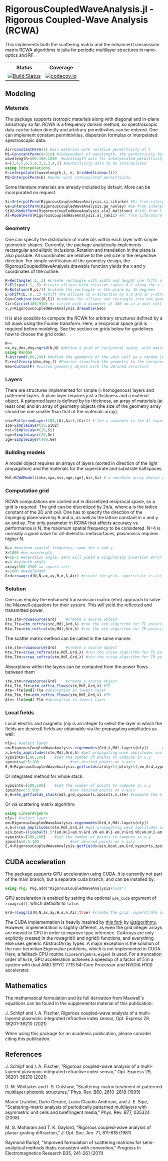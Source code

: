 # RigorousCoupledWaveAnalysis.jl - Rigorous Coupled-Wave Analysis (RCWA)

This implements both the scattering matrix and the enhanced transmission matrix RCWA algorithms in julia for periodic multilayer structures in nano-optics and RF.

| Status | Coverage |
| :----: | :----: |
| [![Build Status](https://travis-ci.com/jonschlipf/RigorousCoupledWaveAnalysis.jl.svg?branch=master)](https://travis-ci.com/jonschlipf/RigorousCoupledWaveAnalysis.jl) | [![codecov.io](http://codecov.io/gh/jonschlipf/RigorousCoupledWaveAnalysis.jl/coverage.svg?branch=master)](http://codecov.io/gh/jonschlipf/RigorousCoupledWaveAnalysis.jl?branch=master) |

## Modeling


### Materials

The package supports isotropic materials along with diagonal and in-plane anisotropy so far. RCWA is a frequency domain method, so spectroscopic data can be taken directly and arbitrary permittivities can be entered. One can implement constant permittivities, dispersion formulas or interpolated spectroscopic data.

```julia
Air=ConstantPerm(1) #air material with relative permittivity of 1
M1=ConstantPerm(4+2im) #independent of wavelength, the permittivity has a value of 4+2i
wavelength=600:100:1600  #wavelength axis for interpolated permittivity data
e=[3,4,5,6,5,4,3,2,3,4,5] #permittivity data to be interpolated
using Interpolations
E=interpolate((wavelength,), e, Gridded(Linear()))
M2=InterpolPerm(E) #model with interpolated permittivity
```
Some literature materials are already included by default. More can be incorporated on request.
```julia
Si=InterpolPerm(RigorousCoupledWaveAnalysis.si_schinke) #Si from interpolated literature values
Ge=InterpolPerm(RigorousCoupledWaveAnalysis.ge_nunley) #Ge from interpolated literature values
SiO2=ModelPerm(RigorousCoupledWaveAnalysis.sio2_malitson) #SiO2 from literature dispersion formula
Al=ModelPerm(RigorousCoupledWaveAnalysis.al_rakic) #Al from literature dispersion formula
```
### Geometry

One can specify the distribution of materials within each layer with simple geometric shapes. Currently, the package analytically implements rectangular and elliptic inclusions. Rotation and translation in the plane is also possible. All coordinates are relative to the cell size in the respective direction. For simple verification of the geometry design, the RigorousCoupledWaveAnalysis.drawable function yields the x and y coordinates of the outline. 

```julia
R=Rectangle(.2,.2) #create rectangle with width and height one fifth of the cell size
E=Ellipse(.1,.3) #create ellipse with relative radius 0.1 along the x axis and 0.3 along the y axis
R=Rotation(R,pi/4) #rotate the rectangle in the plane by 45 degrees
E=Shift(E,.8,.1) #shift the ellipse in x-direction by 0.8 and in y-direction by 0.1
Geo=Combination([R,E]) #combine the ellipse and rectangle into one geometry object
Cir=Circle(480/950) #a circle with a diameter of 480 nm in a unit cell with a pitch of 950 nm
x,y=RigorousCoupledWaveAnalysis.drawable(Geo)
```

It is also possible to compute the RCWA for arbitrary structures defined by a bit mask using the Fourier transform. Here, a reciprocal space grid is required before modeling. See the section on grids below for guidelines how to choose the grid order.

```julia
N=4
nx,ny,dnx,dny=ngrid(N,N) #define a grid of reciprocal space, with maximum spatial frequency N
using Random
f=bitrand(100,100) #define the geometry of the unit cell as a random 10x10 bit mask
F=real2recip(dnx,dny,f) #Fourier transform the geometry to the reciprocal space grid
Geo=Custom(F) #custom geometry object with the defined structure
```
### Layers

There are structures implemented for simple (=homogenous) layers and patterned layers. A plain layer requires just a thickness and a material object. A patterned layer is defined by its thickness, an array of materials (at least one) and an array of geometry objects (the size of the geometry array should be one smaller than that of the materials array).

```julia
nha=PatternedLayer(100,[Al,Air],[Cir]) # the a nanohole in the Al layer is filled with air
spa=SimpleLayer(50,SiO2)
nsi=SimpleLayer(20,Si)
nge=SimpleLayer(20,Ge)
ige=SimpleLayer(480,Ge)
```
### Building models

A model object requires an arrays of layers (sorted in direction of the light propagation) and the materials for the superstrate and substrate halfspaces.

```julia
Mdl=RCWAModel([nha,spa,nsi,nge,ige],Air,Si) # a nanohole array device with the layers defined as in the previous section on a Si substrate
```

### Computation grid

RCWA computations are carried out in discretized reciprocal space, so a grid is required. The grid can be discretized by 2π/a, where a is the lattice constant of the 2D unit cell. One has to specify the direction of the impinging plane wave by θ and α, as well as the lattice constant in x and y ax and ay. The only parameter in RCWA that affects accuracy vs performance is N, the maximum spatial frequency to be considered. N=4 is normally a good value for all-dielectric metasurfaces, plasmonics requires higher N.

```julia
N=4 #maximum spatial frequency, same for x and y
λ=1000 #nm wavelength
θ=1E-5 #elevation angle, zero will yield a singularity inversion error
α=0 #azimuth angle
ax=ay=500 #500 nm square cell
λ=1000 #wavelength
Grd=rcwagrid(N,N,ax,ay,θ,α,λ,Air) #create the grid, superstrate is air
```

### Solution

One can employ the enhanced transmission matrix (etm) approach to solve the Maxwell equations for their system. This will yield the reflected and transmitted power.

```julia
ste,stm=rcwasource(Grd)    #create a source object
Rte,Tte=etm_reftra(ste,Mdl,Grd,λ) #run the etm algorithm for TE polarization
Rtm,Ttm=etm_reftra(stm,Mdl,Grd,λ) #run the etm algorithm for TM polarization
```
The scatter matrix method can be called in the same manner.
```julia
ste,stm=rcwasource(Grd)    #create a source object
Rte,Tte=srcwa_reftra(ste,Mdl,Grd,λ) #run the srcwa algorithm for TE polarization
Rtm,Ttm=srcwa_reftra(stm,Mdl,Grd,λ) #run the srcwa algorithm for TM polarization
```
Absorptions within the layers can be computed from the power flows between them
```julia
ste,stm=rcwasource(Grd)    #create a source object
Rte,Tte,fte=etm_reftra_flows(ste,Mdl,Grd,λ) #TE
Ate=-fte[end]-Tte #absorption in lowest layer
Rtm,Ttm,ftm=etm_reftra_flows(stm,Mdl,Grd,λ) #TM
Ate=-ftm[end]-Ttm #absorption in lowest layer
```
### Local fields

Local electric and magnetic (nly is an integer to select the layer in which the fields are desired) fields are obtainable via the propagating amplitudes as well:
```julia
nly=1 #select layer
em=RigorousCoupledWaveAnalysis.eigenmodes(Grd,λ,Mdl.layers[nly])      #get the eigenmodes of propagation in the first layer (this is the nanohole array)
a,b=etm_amplitudes(ste,Mdl,Grd,λ) #get propagating wave amplitudes inside layer
xypoints=[100,100]    #set the number of points to compute in x,y
zpoints=0:5:100              #set desired points on z-axis
E,H=RigorousCoupledWaveAnalysis.getfields(a[nly+1],b[nly+1],em,Grd,xypoints,zpoints,λ) #compute the electric and 
```
Or integrated method for whole stack:
```julia
xypoints=[100,100]    #set the number of points to compute in x,y
zpoints=0:5:500              #set desired points on z-axis
E,H=etm_getfields_stack(mdl,grd,xypoints,zpoints,λ,ste) #compute the electric and magnetic field
```
Or via scattering matrix algorithm:
```julia
using LinearAlgebra
nly=1 #select layer
em=RigorousCoupledWaveAnalysis.eigenmodes(Grd,λ,Mdl.layers[nly])        #get the eigenmodes of propagation in the first layer (this is the nanohole array)
a,b=srcwa_amplitudes(ste,Mdl,Grd,λ) #get propagating wave amplitudes outside layer
ain,bout=slicehalf(.5*[em.W\I+em.V\Grd.V0 em.W\I-em.V\Grd.V0;em.W\I-em.V\Grd.V0 em.W\I+em.V\Grd.V0]*[a[:,nly+1];b[:,nly+1]]) #get propagating wave amplitudes inside layer
xypoints=[100,100]    #set the number of points to compute in x,y
zpoints=0:5:100              #set desired points on z-axis
E,H=RigorousCoupledWaveAnalysis.getfields(ain,bout,em,Grd,xypoints,zpoints,λ) #compute the electric and magnetic field
```
## CUDA acceleration

The package supports GPU acceleration using CUDA. It is currently not part of the main branch, but a separate cuda branch, and can be installed by:
```julia
using Pkg; Pkg.add("RigorousCoupledWaveAnalysis#cuda")
```
GPU acceleration is enabled by setting the optional `use_cuda` argument of `rcwagrid()`, which defaults to `false`.
```julia
Grd=rcwagrid(N,N,ax,ay,θ,α,λ,Air,true) #create the grid, superstrate is air, cuda support
```
The CUDA implementation is heavily inspired by [this fork](https://github.com/algorithmx/RigorousCoupledWaveAnalysisCUDA.jl) by [@algorithmx](https://github.com/algorithmx/). However, implementation is slightly different, as even the grid integer arrays are moved to GPU in order to improve type inference. CuArrays are only explicitly created in the rcwagrid() and ngrid() functions, and everything else uses generic AbstractArray types. 
A major exception is the solution of the non-hermitian Eigenvalue problems, which is not implemented in CUDA. Here, a fallback CPU routine (`LinearAlgebra.eigen`) is used. 
For a truncation order of `N=10`, GPU acceleration achieves a speedup of a factor of 5 in a system with dual AMD EPYC 7713 64-Core Processor and NVIDIA H100 accelerator.


## Mathematics

The mathematical formulation and its full derivation from Maxwell's equations can be found in the supplemental material of this publication:

J. Schlipf and I. A. Fischer, Rigorous coupled-wave analysis of a multi-layered plasmonic integrated refractive index sensor, Opt. Express 29, 36201-36210 (2021) 

When using this package for an academic publication, please consider citing this publication.

## References

J. Schlipf and I. A. Fischer, "Rigorous coupled-wave analysis of a multi-layered plasmonic integrated refractive index sensor," Opt. Express 29, 36201-36210 (2021) 

D. M. Whittaker and I. S. Culshaw, "Scattering-matrix treatment of patterned multilayer photonic structures," Phys. Rev. B60, 2610–2618 (1999)

Marco Liscidini, Dario Gerace, Lucio Claudio Andreani, and J. E. Sipe, "Scattering-matrix analysis of periodically patterned multilayers with asymmetric unit cells and birefringent media," Phys. Rev. B77, 035324 (2008)

M. G. Moharam and T. K. Gaylord, "Rigorous coupled-wave analysis of planar-grating diffraction," J. Opt. Soc. Am. 71, 811-818 (1981) 

Raymond Rumpf, "Improved formulation of scattering matrices for semi-analytical methods thatis consistent with convention," Progress In Electromagnetics Research B35, 241–261 (2011)
